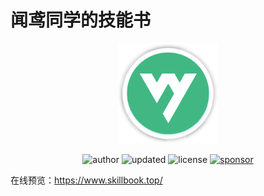 # 闻鸢同学的技能书

<p align="center">
  <img src="img/logo.png" alt="skillbook.top" width="160" hegiht="160"/>
</p>

<p align="center">
  <img alt="author" src="https://img.shields.io/badge/author-wenyuan-blue.svg?style=flat-square">
  <img alt="updated" src="https://img.shields.io/badge/update-2020.08-blue.svg?style=flat-square">
  <img alt="license" src="https://img.shields.io/badge/license-MIT-blue.svg?style=flat-square">
  <a href="https://www.wenyuanblog.com/gift.html" target="_blank"><img alt="sponsor" src="https://img.shields.io/badge/sponsor-❤-ff69b4.svg?style=flat-square"></a>
</p>

在线预览：https://www.skillbook.top/

